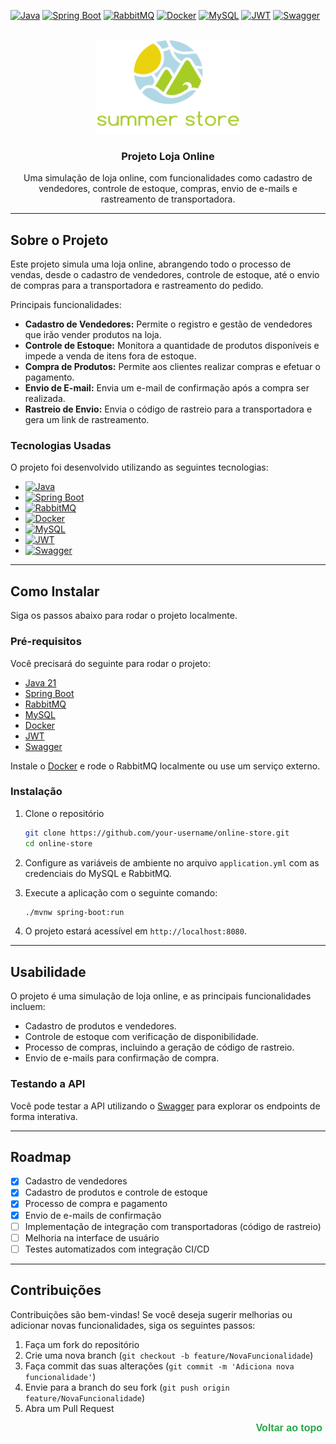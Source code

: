 
<!-- Improved compatibility of back to top link: See: https://github.com/othneildrew/Best-README-Template/pull/73 -->
<a id="readme-top"></a>

<!-- PROJECT SHIELDS -->
[![Java][java-shield]](https://www.java.com)
[![Spring Boot][spring-boot-shield]](https://spring.io/projects/spring-boot)
[![RabbitMQ][rabbitmq-shield]](https://www.rabbitmq.com/)
[![Docker][docker-shield]](https://www.docker.com/)
[![MySQL][mysql-shield]](https://www.mysql.com/)
[![JWT][jwt-shield]](https://jwt.io/)
[![Swagger][swagger-shield]](https://swagger.io/)



<!-- PROJECT LOGO -->
<br />
<div align="center">
  <a href="https://github.com/netocodess/store-management-system">
    <img src="assets/logo.png" alt="Logo" width="230" height="150">
  </a>

  <h3 align="center">Projeto Loja Online</h3>

  <p align="center">
    Uma simulação de loja online, com funcionalidades como cadastro de vendedores, controle de estoque, compras, envio de e-mails e rastreamento de transportadora.
  </p>
</div>

<!-- TABLE OF CONTENTS -->


---

<!-- SOBRE O PROJETO -->
## Sobre o Projeto

Este projeto simula uma loja online, abrangendo todo o processo de vendas, desde o cadastro de vendedores, controle de estoque, até o envio de compras para a transportadora e rastreamento do pedido.

Principais funcionalidades:
- **Cadastro de Vendedores:** Permite o registro e gestão de vendedores que irão vender produtos na loja.
- **Controle de Estoque:** Monitora a quantidade de produtos disponíveis e impede a venda de itens fora de estoque.
- **Compra de Produtos:** Permite aos clientes realizar compras e efetuar o pagamento.
- **Envio de E-mail:** Envia um e-mail de confirmação após a compra ser realizada.
- **Rastreio de Envio:** Envia o código de rastreio para a transportadora e gera um link de rastreamento.


### Tecnologias Usadas

O projeto foi desenvolvido utilizando as seguintes tecnologias:
- [![Java][java-shield]](https://www.java.com)
- [![Spring Boot][spring-boot-shield]](https://spring.io/projects/spring-boot)
- [![RabbitMQ][rabbitmq-shield]](https://www.rabbitmq.com/)
- [![Docker][docker-shield]](https://www.docker.com/)
- [![MySQL][mysql-shield]](https://www.mysql.com/)
- [![JWT][jwt-shield]](https://jwt.io/)
- [![Swagger][swagger-shield]](https://swagger.io/)


---

<!-- COMO INSTALAR -->
## Como Instalar

Siga os passos abaixo para rodar o projeto localmente.

### Pré-requisitos

Você precisará do seguinte para rodar o projeto:
- [Java 21](https://www.java.com)
- [Spring Boot](https://spring.io/projects/spring-boot)
- [RabbitMQ](https://www.rabbitmq.com/)
- [MySQL](https://www.mysql.com/)
- [Docker](https://www.docker.com/)
- [JWT](https://jwt.io/)
- [Swagger](https://swagger.io/)

Instale o [Docker](https://www.docker.com/) e rode o RabbitMQ localmente ou use um serviço externo.

### Instalação

1. Clone o repositório

   ```bash
   git clone https://github.com/your-username/online-store.git
   cd online-store
   ```

2. Configure as variáveis de ambiente no arquivo `application.yml` com as credenciais do MySQL e RabbitMQ.

3. Execute a aplicação com o seguinte comando:

   ```bash
   ./mvnw spring-boot:run
   ```

4. O projeto estará acessível em `http://localhost:8080`.


---

<!-- USABILIDADE -->
## Usabilidade

O projeto é uma simulação de loja online, e as principais funcionalidades incluem:
- Cadastro de produtos e vendedores.
- Controle de estoque com verificação de disponibilidade.
- Processo de compras, incluindo a geração de código de rastreio.
- Envio de e-mails para confirmação de compra.

### Testando a API

Você pode testar a API utilizando o [Swagger](https://swagger.io/) para explorar os endpoints de forma interativa.


---

<!-- ROADMAP -->
## Roadmap

- [x] Cadastro de vendedores
- [x] Cadastro de produtos e controle de estoque
- [x] Processo de compra e pagamento
- [x] Envio de e-mails de confirmação
- [ ] Implementação de integração com transportadoras (código de rastreio)
- [ ] Melhoria na interface de usuário
- [ ] Testes automatizados com integração CI/CD

---

<!-- CONTRIBUIÇÕES -->
## Contribuições

Contribuições são bem-vindas! Se você deseja sugerir melhorias ou adicionar novas funcionalidades, siga os seguintes passos:

1. Faça um fork do repositório
2. Crie uma nova branch (`git checkout -b feature/NovaFuncionalidade`)
3. Faça commit das suas alterações (`git commit -m 'Adiciona nova funcionalidade'`)
4. Envie para a branch do seu fork (`git push origin feature/NovaFuncionalidade`)
5. Abra um Pull Request


<p align="right">
  <a href="#readme-top" style="font-family: Arial, sans-serif; font-size: 16px; color: #28a745; text-decoration: none; font-weight: bold; transition: color 0.3s ease; padding: 5px;">
    Voltar ao topo
  </a>
</p>
<style>
  a:hover {
    color: #218838; /* Tom de verde mais escuro para o hover */
  }
</style>




<!-- MARKDOWN LINKS & IMAGES -->
[java-shield]: https://img.shields.io/badge/Java-007396?style=for-the-badge&logo=java&logoColor=white
[spring-boot-shield]: https://img.shields.io/badge/Spring%20Boot-6DB33F?style=for-the-badge&logo=springboot&logoColor=white
[rabbitmq-shield]: https://img.shields.io/badge/RabbitMQ-61DAFB?style=for-the-badge&logo=rabbitmq&logoColor=white
[docker-shield]: https://img.shields.io/badge/Docker-2496ED?style=for-the-badge&logo=docker&logoColor=white
[mysql-shield]: https://img.shields.io/badge/MySQL-4479A1?style=for-the-badge&logo=mysql&logoColor=white
[jwt-shield]: https://img.shields.io/badge/JWT-000000?style=for-the-badge&logo=json-web-tokens&logoColor=white
[swagger-shield]: https://img.shields.io/badge/Swagger-85ea2d?style=for-the-badge&logo=swagger&logoColor=black
```
